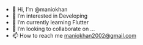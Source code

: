 - 👋 Hi, I’m @maniokhan
- 👀 I’m interested in Developing
- 🌱 I’m currently learning Flutter
- 💞️ I’m looking to collaborate on ...
- 📫 How to reach me maniokhan2002@gmail.com

<!---
maniokhan/maniokhan is a ✨ special ✨ repository because its `README.md` (this file) appears on your GitHub profile.
You can click the Preview link to take a look at your changes.
--->
